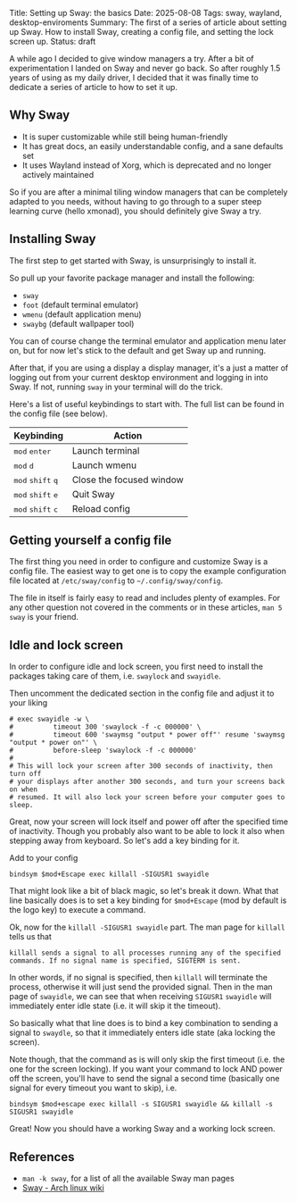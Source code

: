 Title: Setting up Sway: the basics
Date: 2025-08-08
Tags: sway, wayland, desktop-enviroments
Summary: The first of a series of article about setting up Sway. How to install Sway, creating a config file, and setting the lock screen up.
Status: draft


A while ago I decided to give window managers a try. After a bit of experimentation I landed on Sway and never go back. So after roughly 1.5 years of using as my daily driver, I decided that it was finally time to dedicate a series of article to how to set it up.

## Why Sway

- It is super customizable while still being human-friendly
- It has great docs, an easily understandable config, and a sane defaults set
- It uses Wayland instead of Xorg, which is deprecated and no longer actively maintained


So if you are after a minimal tiling window managers that can be completely adapted to you needs, without having to go through to a super steep learning curve (hello xmonad), you should definitely give Sway a try.

## Installing Sway

The first step to get started with Sway, is unsurprisingly to install it.

So pull up your favorite package manager and install the following:

- `sway`
- `foot` (default terminal emulator)
- `wmenu` (default application menu)
- `swaybg` (default wallpaper tool)

You can of course change the terminal emulator and application menu later on, but for now let's stick to the default and get Sway up and running.

After that, if you are using a display a display manager, it's a just a matter of logging out from your current desktop environment and logging in into Sway. If not, running `sway` in your terminal will do the trick.

Here's a list of useful keybindings to start with. The full list can be found in the config file (see below).

| Keybinding                                        | Action                      |
|---------------------------------------------------|-----------------------------|
| <kbd>mod</kbd> <kbd>enter</kbd>                   | Launch terminal             |
| <kbd>mod</kbd> <kbd>d</kbd>                       | Launch wmenu                |
| <kbd>mod</kbd> <kbd>shift</kbd> <kbd>q</kbd>      | Close the focused window    |
| <kbd>mod</kbd> <kbd>shift</kbd> <kbd>e</kbd>      | Quit Sway                   |
| <kbd>mod</kbd> <kbd>shift</kbd> <kbd>c</kbd>      | Reload config               |

## Getting yourself a config file

The first thing you need in order to configure and customize Sway is a config file. The easiest way to get one is to copy the example configuration file located at `/etc/sway/config` to `~/.config/sway/config`.

The file in itself is fairly easy to read and includes plenty of examples. For any other question not covered in the comments or in these articles, `man 5 sway` is your friend.

## Idle and lock screen

In order to configure idle and lock screen, you first need to install the packages taking care of them, i.e. `swaylock` and `swayidle`.

Then uncomment the dedicated section in the config file and adjust it to your liking

```
# exec swayidle -w \
#          timeout 300 'swaylock -f -c 000000' \
#          timeout 600 'swaymsg "output * power off"' resume 'swaymsg "output * power on"' \
#          before-sleep 'swaylock -f -c 000000'
#
# This will lock your screen after 300 seconds of inactivity, then turn off
# your displays after another 300 seconds, and turn your screens back on when
# resumed. It will also lock your screen before your computer goes to sleep.
```

Great, now your screen will lock itself and power off after the specified time of inactivity. Though you probably also want to be able to lock it also when stepping away from keyboard. So let's add a key binding for it.

Add to your config

```
bindsym $mod+Escape exec killall -SIGUSR1 swayidle
```

That might look like a bit of black magic, so let's break it down. What that line basically does is to set a key binding for `$mod+Escape` (mod by default is the logo key) to execute a command.

Ok, now for the `killall -SIGUSR1 swayidle` part. The man page for `killall` tells us that

```
killall sends a signal to all processes running any of the specified commands. If no signal name is specified, SIGTERM is sent.
```

In other words, if no signal is specified, then `killall` will terminate the process, otherwise it will just send the provided signal. Then in the man page of `swayidle`, we can see that when receiving `SIGUSR1` `swayidle` will immediately enter idle state (i.e. it will skip it the timeout).

So basically what that line does is to bind a key combination to sending a signal to `swaydle`, so that it immediately enters idle state (aka locking the screen).

Note though, that the command as is will only skip the first timeout (i.e. the one for the screen locking). If you want your command to lock AND power off the screen, you'll have to send the signal a second time (basically one signal for every timeout you want to skip), i.e.

```
bindsym $mod+escape exec killall -s SIGUSR1 swayidle && killall -s SIGUSR1 swayidle
```

Great! Now you should have a working Sway and a working lock screen.


## References

- `man -k sway`, for a list of all the available Sway man pages
- [Sway - Arch linux wiki](https://wiki.archlinux.org/title/Sway)


